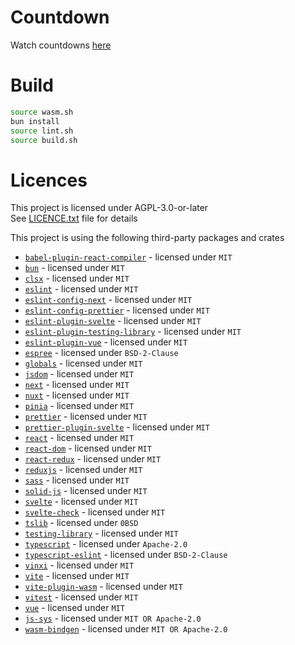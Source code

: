 <!--
Copyright 2024 sby1ce

SPDX-License-Identifier: AGPL-3.0-or-later
-->

# Countdown

Watch countdowns [here](https://sby1ce.github.io/countdown-timers/)

# Build

```bash
source wasm.sh
bun install
source lint.sh
source build.sh
```

# Licences

This project is licensed under AGPL-3.0-or-later \
See [LICENCE.txt](https://github.com/sby1ce/countdown-timers/blob/main/LICENCE.txt) file for details

This project is using the following third-party packages and crates

- [`babel-plugin-react-compiler`](https://www.npmjs.com/package/babel-plugin-react-compiler) - licensed under `MIT`
- [`bun`](https://bun.sh/) - licensed under `MIT`
- [`clsx`](https://www.npmjs.com/package/clsx) - licensed under `MIT`
- [`eslint`](https://eslint.org/) - licensed under `MIT`
- [`eslint-config-next`](https://nextjs.org/docs/app/building-your-application/configuring/eslint#eslint-config) - licensed under `MIT`
- [`eslint-config-prettier`](https://www.npmjs.com/package/eslint-config-prettier) - licensed under `MIT`
- [`eslint-plugin-svelte`](https://sveltejs.github.io/eslint-plugin-svelte/) - licensed under `MIT`
- [`eslint-plugin-testing-library`](https://www.npmjs.com/package/eslint-plugin-testing-library) - licensed under `MIT`
- [`eslint-plugin-vue`](https://eslint.vuejs.org/) - licensed under `MIT`
- [`espree`](https://www.npmjs.com/package/espree) - licensed under `BSD-2-Clause`
- [`globals`](https://www.npmjs.com/package/globals) - licensed under `MIT`
- [`jsdom`](https://www.npmjs.com/package/jsdom) - licensed under `MIT`
- [`next`](https://nextjs.org/) - licensed under `MIT`
- [`nuxt`](https://nuxt.com/) - licensed under `MIT`
- [`pinia`](https://pinia.vuejs.org/) - licensed under `MIT`
- [`prettier`](https://prettier.io/) - licensed under `MIT`
- [`prettier-plugin-svelte`](https://www.npmjs.com/package/prettier-plugin-svelte) - licensed under `MIT`
- [`react`](https://react.dev/) - licensed under `MIT`
- [`react-dom`](https://react.dev/) - licensed under `MIT`
- [`react-redux`](https://react-redux.js.org/) - licensed under `MIT`
- [`reduxjs`](https://redux.js.org/) - licensed under `MIT`
- [`sass`](https://sass-lang.com/) - licensed under `MIT`
- [`solid-js`](https://www.solidjs.com/) - licensed under `MIT`
- [`svelte`](https://svelte.dev/) - licensed under `MIT`
- [`svelte-check`](https://www.npmjs.com/package/svelte-check) - licensed under `MIT`
- [`tslib`](https://www.typescriptlang.org/) - licensed under `0BSD`
- [`testing-library`](https://testing-library.com/) - licensed under `MIT`
- [`typescript`](https://www.typescriptlang.org/) - licensed under `Apache-2.0`
- [`typescript-eslint`](https://typescript-eslint.io/) - licensed under `BSD-2-Clause`
- [`vinxi`](https://vinxi.vercel.app/) - licensed under `MIT`
- [`vite`](https://vitejs.dev/) - licensed under `MIT`
- [`vite-plugin-wasm`](https://www.npmjs.com/package/vite-plugin-wasm) - licensed under `MIT`
- [`vitest`](https://vitest.dev/) - licensed under `MIT`
- [`vue`](https://vuejs.org/) - licensed under `MIT`
- [`js-sys`](https://crates.io/crates/js-sys) - licensed under `MIT OR Apache-2.0`
- [`wasm-bindgen`](https://rustwasm.github.io/) - licensed under `MIT OR Apache-2.0`
